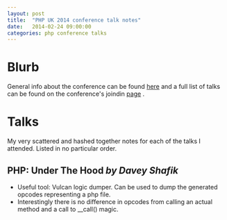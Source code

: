```yaml
---
layout: post
title:  "PHP UK 2014 conference talk notes"
date:   2014-02-24 09:00:00
categories: php conference talks
---
```


# Blurb
General info about the conference can be found [here][phpuk2014-website] and a full list of talks can be found on
the conference's joindin [page][phpuk2014-joindin] .


# Talks

My very scattered and hashed together notes for each of the talks I attended. Listed in no particular order.

## PHP: Under The Hood _by Davey Shafik_
- Useful tool: Vulcan logic dumper. Can be used to dump the generated opcodes representing a php file.
- Interestingly there is no difference in opcodes from calling an actual method and a call to __call() magic.


[phpuk2014-website]: http://phpconference.co.uk/
[phpuk2014-joindin]: http://joind.in/event/view/1585
